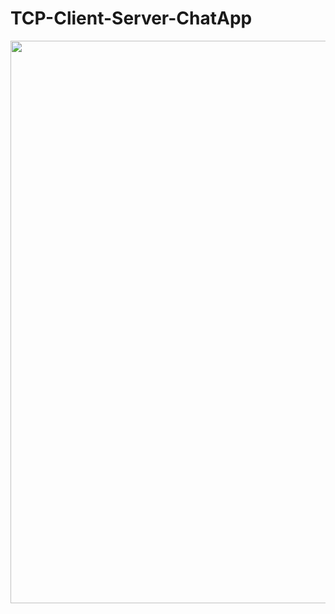 # TCP-Client-Server-ChatApp 

<img src ="https://user-images.githubusercontent.com/77109037/210176643-17df5f16-4d2e-4669-ac6d-5d1415d11fed.png" width = "900">


